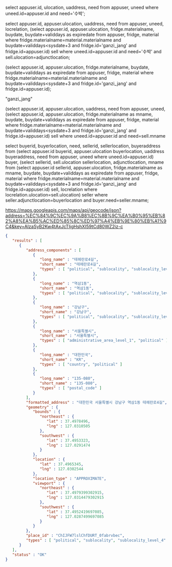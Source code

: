 select appuser.id, ulocation, uaddress, need from appuser, uneed where uneed.id=appuser.id and need='수박';




select appuser.id, appuser.ulocation, uaddress, need 
from appuser, uneed, locrelation, 
(select appuser.id, appuser.ulocation, fridge.materialname, buydate, buydate+validdays as expiredate from appuser, fridge, material where fridge.materialname=material.materialname and buydate+validdays<sysdate+3 and fridge.id='ganzi_jang' and fridge.id=appuser.id) sell
where uneed.id=appuser.id and need='수박' and sell.ulocation=adjunctlocation;



(select appuser.id, appuser.ulocation, fridge.materialname, buydate, buydate+validdays as expiredate from appuser, fridge, material where fridge.materialname=material.materialname and buydate+validdays<sysdate+3 and fridge.id='ganzi_jang' and fridge.id=appuser.id);

"ganzi_jang"



(select appuser.id, appuser.ulocation, uaddress, need 
from appuser, uneed, (select appuser.id, appuser.ulocation, fridge.materialname as mname, buydate, buydate+validdays as expiredate from appuser, fridge, material where fridge.materialname=material.materialname and buydate+validdays<sysdate+3 and fridge.id='ganzi_jang' and fridge.id=appuser.id) sell
where uneed.id=appuser.id and need=sell.mname







select buyerid, buyerlocation, need, sellerid, sellerlocation, buyeraddress from
(select appuser.id buyerid, appuser.ulocation buyerlocation, uaddress buyeraddress, need 
from appuser, uneed
where uneed.id=appuser.id) buyer,
(select sellerid, sell.ulocation sellerlocation, adjunctlocation, mname from
(select appuser.id sellerid, appuser.ulocation, fridge.materialname as mname, buydate, buydate+validdays as expiredate from appuser, fridge, material where fridge.materialname=material.materialname and buydate+validdays<sysdate+3 and fridge.id='ganzi_jang' and fridge.id=appuser.id) sell,
locrelation
where locrelation.ulocation=sell.ulocation) seller
where seller.adjunctlocation=buyerlocation and buyer.need=seller.mname;

https://maps.googleapis.com/maps/api/geocode/json?address=%EC%84%9C%EC%9A%B8%EC%8B%9C%EA%B0%95%EB%82%A8%EA%B5%AC%ED%85%8C%ED%97%A4%EB%9E%80%EB%A1%9C4&key=AIzaSyB2Kw4tAxJcTljgHshXI59tCd80WZ2iz-c
```json
{
   "results" : [
      {
         "address_components" : [
            {
               "long_name" : "테헤란로4길",
               "short_name" : "테헤란로4길",
               "types" : [ "political", "sublocality", "sublocality_level_4" ]
            },
            {
               "long_name" : "역삼1동",
               "short_name" : "역삼1동",
               "types" : [ "political", "sublocality", "sublocality_level_2" ]
            },
            {
               "long_name" : "강남구",
               "short_name" : "강남구",
               "types" : [ "political", "sublocality", "sublocality_level_1" ]
            },
            {
               "long_name" : "서울특별시",
               "short_name" : "서울특별시",
               "types" : [ "administrative_area_level_1", "political" ]
            },
            {
               "long_name" : "대한민국",
               "short_name" : "KR",
               "types" : [ "country", "political" ]
            },
            {
               "long_name" : "135-080",
               "short_name" : "135-080",
               "types" : [ "postal_code" ]
            }
         ],
         "formatted_address" : "대한민국 서울특별시 강남구 역삼1동 테헤란로4길",
         "geometry" : {
            "bounds" : {
               "northeast" : {
                  "lat" : 37.4978496,
                  "lng" : 127.0310505
               },
               "southwest" : {
                  "lat" : 37.4953323,
                  "lng" : 127.0291474
               }
            },
            "location" : {
               "lat" : 37.4965345,
               "lng" : 127.0302544
            },
            "location_type" : "APPROXIMATE",
            "viewport" : {
               "northeast" : {
                  "lat" : 37.4979399302915,
                  "lng" : 127.0314479302915
               },
               "southwest" : {
                  "lat" : 37.4952419697085,
                  "lng" : 127.0287499697085
               }
            }
         },
         "place_id" : "ChIJFW7lslChfDURT_0fabrvbec",
         "types" : [ "political", "sublocality", "sublocality_level_4" ]
      }
   ],
   "status" : "OK"
}
```